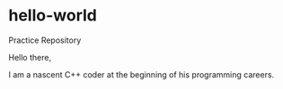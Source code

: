 # hello-world
Practice Repository

Hello there,

I am a nascent C++ coder at the beginning of his programming careers. 
